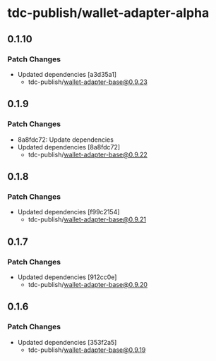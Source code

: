 # tdc-publish/wallet-adapter-alpha

## 0.1.10

### Patch Changes

-   Updated dependencies [a3d35a1]
    -   tdc-publish/wallet-adapter-base@0.9.23

## 0.1.9

### Patch Changes

-   8a8fdc72: Update dependencies
-   Updated dependencies [8a8fdc72]
    -   tdc-publish/wallet-adapter-base@0.9.22

## 0.1.8

### Patch Changes

-   Updated dependencies [f99c2154]
    -   tdc-publish/wallet-adapter-base@0.9.21

## 0.1.7

### Patch Changes

-   Updated dependencies [912cc0e]
    -   tdc-publish/wallet-adapter-base@0.9.20

## 0.1.6

### Patch Changes

-   Updated dependencies [353f2a5]
    -   tdc-publish/wallet-adapter-base@0.9.19
